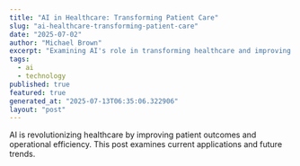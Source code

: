 ```yaml
---
title: "AI in Healthcare: Transforming Patient Care"
slug: "ai-healthcare-transforming-patient-care"
date: "2025-07-02"
author: "Michael Brown"
excerpt: "Examining AI's role in transforming healthcare and improving patient outcomes."
tags:
  - ai
  - technology
published: true
featured: true
generated_at: "2025-07-13T06:35:06.322906"
layout: "post"
---
```


AI is revolutionizing healthcare by improving patient outcomes and operational efficiency. This post examines current applications and future trends.
